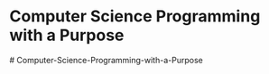 # Computer Science Programming with a Purpose


#   C o m p u t e r - S c i e n c e - P r o g r a m m i n g - w i t h - a - P u r p o s e  
 